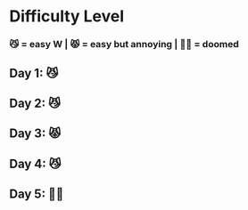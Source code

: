 # Difficulty Level
### 😼 = easy W | 😾 = easy but annoying | 😵‍💫 = doomed

## Day 1: 😼
## Day 2: 😼
## Day 3: 😾
## Day 4: 😼
## Day 5: 😵‍💫

